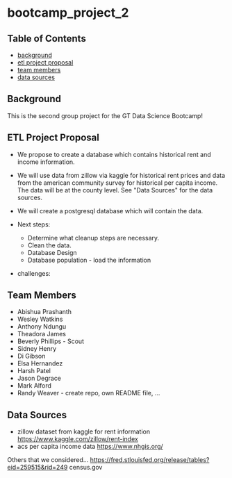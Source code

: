 # bootcamp_project_2

## Table of Contents
* [background](#background)
* [etl project proposal](#etlprojectproposal)
* [team members](#teammembers)
* [data sources](#datasources)

## Background
This is the second group project for the GT Data Science Bootcamp!

## ETL Project Proposal
* We propose to create a database which contains historical rent and income information. 

* We will use data from zillow via kaggle for historical rent prices and data from the american community survey for historical per capita income. The data will be at the county level. See "Data Sources" for the data sources. 

 * We will create a postgresql database which will contain the data. 

* Next steps:
  * Determine what cleanup steps are necessary. 
  * Clean the data. 
  * Database Design
  * Database population - load the information

* challenges:

## Team Members
* Abishua Prashanth
* Wesley Watkins
* Anthony Ndungu
* Theadora James
* Beverly Phillips - Scout
* Sidney Henry
* Di Gibson
* Elsa Hernandez
* Harsh Patel
* Jason Degrace
* Mark Alford
* Randy Weaver - create repo, own README file, ...

## Data Sources
* zillow dataset from kaggle for rent information
https://www.kaggle.com/zillow/rent-index
* acs per capita income data
https://www.nhgis.org/

Others that we considered...
https://fred.stlouisfed.org/release/tables?eid=259515&rid=249
census.gov
